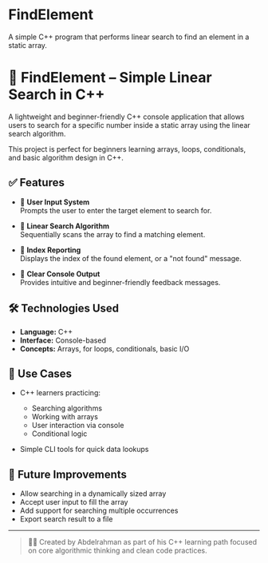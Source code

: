 # FindElement
A simple C++ program that performs linear search to find an element in a static array.

# 🔎 FindElement – Simple Linear Search in C++

A lightweight and beginner-friendly C++ console application that allows users to search for a specific number inside a static array using the linear search algorithm.

This project is perfect for beginners learning arrays, loops, conditionals, and basic algorithm design in C++.

## ✅ Features

- 🔐 **User Input System**  
  Prompts the user to enter the target element to search for.

- 🧮 **Linear Search Algorithm**  
  Sequentially scans the array to find a matching element.

- 📌 **Index Reporting**  
  Displays the index of the found element, or a "not found" message.

- 💬 **Clear Console Output**  
  Provides intuitive and beginner-friendly feedback messages.

## 🛠️ Technologies Used

- **Language:** C++  
- **Interface:** Console-based  
- **Concepts:** Arrays, for loops, conditionals, basic I/O

## 🎯 Use Cases

- C++ learners practicing:
  - Searching algorithms
  - Working with arrays
  - User interaction via console
  - Conditional logic

- Simple CLI tools for quick data lookups


## 📌 Future Improvements

- Allow searching in a dynamically sized array  
- Accept user input to fill the array  
- Add support for searching multiple occurrences  
- Export search result to a file

---

> 🧑‍💻 Created by Abdelrahman as part of his C++ learning path focused on core algorithmic thinking and clean code practices.

